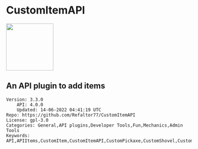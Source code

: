 # CustomItemAPI
<img src="https://raw.githubusercontent.com/Refaltor77/CustomItemAPI/8ff9f9c83dadfb6c128ea9b37c3e0760435ba480/logo.png" width="128" height="128" />

## An API plugin to add items
```properties
Version: 3.3.0
    API: 4.0.0
    Updated: 14-06-2022 04:41:19 UTC
Repo: https://github.com/Refaltor77/CustomItemAPI
License: gpl-3.0
Categories: General,API plugins,Developer Tools,Fun,Mechanics,Admin Tools
Keywords: API,APIItems,CustomItem,CustomItemAPI,CustomPickaxe,CustomShovel,CustomSword,CustomSwordShovel,CustomToom,Items,newIds,newItem,newSword,SwordItem
```